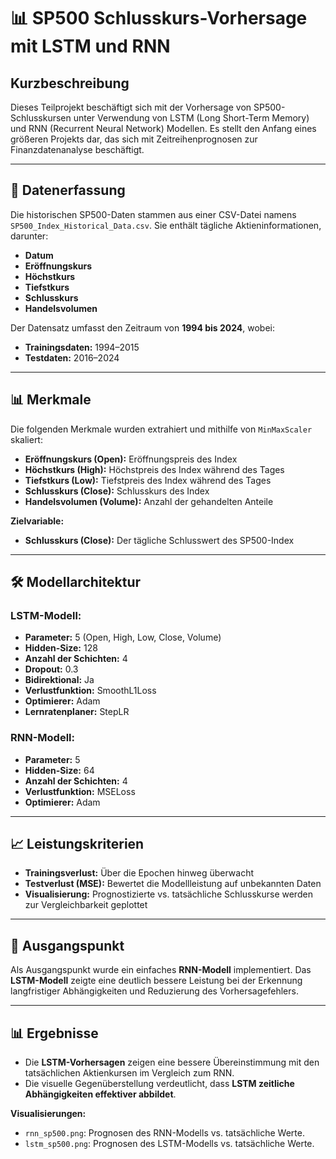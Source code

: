 # 📊 SP500 Schlusskurs-Vorhersage mit LSTM und RNN

## Kurzbeschreibung
Dieses Teilprojekt beschäftigt sich mit der Vorhersage von SP500-Schlusskursen unter Verwendung 
von LSTM (Long Short-Term Memory) und RNN (Recurrent Neural Network) Modellen. Es stellt den Anfang 
eines größeren Projekts dar, das sich mit Zeitreihenprognosen zur Finanzdatenanalyse beschäftigt.

---

## 📅 Datenerfassung
Die historischen SP500-Daten stammen aus einer CSV-Datei namens `SP500_Index_Historical_Data.csv`. 
Sie enthält tägliche Aktieninformationen, darunter:

- **Datum**
- **Eröffnungskurs**
- **Höchstkurs**
- **Tiefstkurs**
- **Schlusskurs**
- **Handelsvolumen**

Der Datensatz umfasst den Zeitraum von **1994 bis 2024**, wobei:
- **Trainingsdaten:** 1994–2015
- **Testdaten:** 2016–2024

---

## 📊 Merkmale
Die folgenden Merkmale wurden extrahiert und mithilfe von `MinMaxScaler` skaliert:

- **Eröffnungskurs (Open):** Eröffnungspreis des Index
- **Höchstkurs (High):** Höchstpreis des Index während des Tages
- **Tiefstkurs (Low):** Tiefstpreis des Index während des Tages
- **Schlusskurs (Close):** Schlusskurs des Index
- **Handelsvolumen (Volume):** Anzahl der gehandelten Anteile

**Zielvariable:**
- **Schlusskurs (Close):** Der tägliche Schlusswert des SP500-Index

---

## 🛠️ Modellarchitektur

### LSTM-Modell:
- **Parameter:** 5 (Open, High, Low, Close, Volume)
- **Hidden-Size:** 128
- **Anzahl der Schichten:** 4
- **Dropout:** 0.3
- **Bidirektional:** Ja
- **Verlustfunktion:** SmoothL1Loss
- **Optimierer:** Adam
- **Lernratenplaner:** StepLR

### RNN-Modell:
- **Parameter:** 5
- **Hidden-Size:** 64
- **Anzahl der Schichten:** 4
- **Verlustfunktion:** MSELoss
- **Optimierer:** Adam

---

## 📈 Leistungskriterien
- **Trainingsverlust:** Über die Epochen hinweg überwacht
- **Testverlust (MSE):** Bewertet die Modellleistung auf unbekannten Daten
- **Visualisierung:** Prognostizierte vs. tatsächliche Schlusskurse werden zur Vergleichbarkeit
geplottet

---

## 🚀 Ausgangspunkt
Als Ausgangspunkt wurde ein einfaches **RNN-Modell** implementiert. Das **LSTM-Modell** zeigte eine
deutlich bessere Leistung bei der Erkennung langfristiger Abhängigkeiten und Reduzierung des 
Vorhersagefehlers.

---

## 📊 Ergebnisse
- Die **LSTM-Vorhersagen** zeigen eine bessere Übereinstimmung mit den tatsächlichen Aktienkursen im 
Vergleich zum RNN.
- Die visuelle Gegenüberstellung verdeutlicht, dass **LSTM zeitliche Abhängigkeiten effektiver abbildet**.

**Visualisierungen:**
- `rnn_sp500.png`: Prognosen des RNN-Modells vs. tatsächliche Werte.
- `lstm_sp500.png`: Prognosen des LSTM-Modells vs. tatsächliche Werte.
